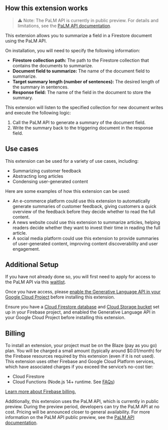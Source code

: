 ## How this extension works

> :warning: Note: The PaLM API is currently in public preview. For details and limitations, see the [PaLM API documentation](https://developers.generativeai.google/guide/preview_faq).

This extension allows you to summarize a field in a Firestore document using the PaLM API.

On installation, you will need to specify the following information:

* **Firestore collection path:** The path to the Firestore collection that contains the documents to summarize.
* **Document field to summarize:** The name of the document field to summarize.
* **Target summary length (number of sentences):** The desired length of the summary in sentences.
* **Response field:** The name of the field in the document to store the summary.

This extension will listen to the specified collection for new document writes and execute the following logic:

1. Call the PaLM API to generate a summary of the document field.
2. Write the summary back to the triggering document in the response field.

## Use cases

This extension can be used for a variety of use cases, including:

* Summarizing customer feedback
* Abstracting long articles
* Condensing user-generated content

Here are some examples of how this extension can be used:

* An e-commerce platform could use this extension to automatically generate summaries of customer feedback, giving customers a quick overview of the feedback before they decide whether to read the full content.
* A news website could use this extension to summarize articles, helping readers decide whether they want to invest their time in reading the full article.
* A social media platform could use this extension to provide summaries of user-generated content, improving content discoverability and user engagement.

## Additional Setup

If you have not already done so, you will first need to apply for access to the PaLM API via this [waitlist](https://makersuite.google.com/waitlist). 

Once you have access, please [enable the Generative Language API in your Google Cloud Project](https://console.cloud.google.com/apis/library/generativelanguage.googleapis.com) before installing this extension.

Ensure you have a [Cloud Firestore database](https://firebase.google.com/docs/firestore/quickstart) and [Cloud Storage bucket](https://firebase.google.com/docs/storage) set up in your Firebase project, and enabled the Generative Language API in your Google Cloud Project before installing this extension.

## Billing

To install an extension, your project must be on the Blaze (pay as you go) plan. You will be charged a small amount (typically around $0.01/month) for the Firebase resources required by this extension (even if it is not used).
This extension uses other Firebase and Google Cloud Platform services, which have associated charges if you exceed the service’s no-cost tier:
* Cloud Firestore
* Cloud Functions (Node.js 14+ runtime. See [FAQs](https://firebase.google.com/support/faq#extensions-pricing))

[Learn more about Firebase billing.](https://firebase.google.com/pricing)

Additionally, this extension uses the PaLM API, which is currently in public preview. During the preview period, developers can try the PaLM API at no cost. Pricing will be announced closer to general availability. For more information on the PaLM API public preview, see the [PaLM API documentation](https://developers.generativeai.google/guide/preview_faq).

